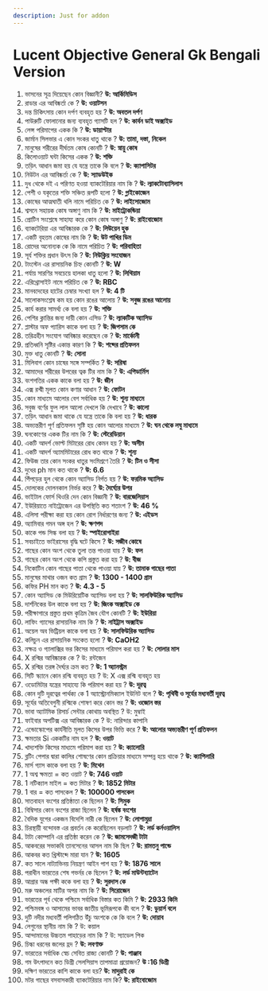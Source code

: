 ```yaml
---
description: Just for addon
---
```


# Lucent Objective General Gk Bengali Version



1. ভাসনের সূত্র দিয়েছেন কোন বিজ্ঞানী? **উ: আর্কিমিডিস**
2. রাডার এর আবিষ্কর্তা কে ? **উ: ওয়াটসন**
3. দন্ত চিকিৎসায় কোন দর্পণ ব্যবহৃত হয় ? **উ: অবতল দর্পণ**
4. পাউরুটি ফোলানোর জন্য ব্যবহৃত গ্যাসটি হল ? **উ: কার্বন ডাই অক্সাইড**
5. লেন্স পরিমাপের একক কি ? **উ: ডায়াপ্টার**
6. জার্মান সিলভার এ কোন সংকর ধাতু থাকে ? **উ: তামা, দস্তা, নিকেল**
7. মানুষের শরীরের দীর্ঘতম কোষ কোনটি ? **উ: স্নায়ু কোষ**
8. কিলোওয়াট ঘন্টা কিসের একক ? **উ: শক্তি**
9. তড়িৎ আধান জমা হয় যে যন্ত্রে তাকে কি বলে ? **উ: ক্যাপাসিটর**
10. নিউটন এর আবিষ্কর্তা কে ? **উ: স্যাডউইক**
11. দুধ থেকে দই এ পরিণত হওয়া ব্যাকটেরিয়ার নাম কি ? **উ: ল্যাকটোব্যাসিলাস**
12. পেশী ও যকৃতের শক্তি সঞ্চিত রূপটি হলো ? **উ: গ্লাইকোজেন**
13. কোষের আত্মঘাতী থলি নামে পরিচিত কে ? **উ: লাইসোজোম**
14. শ্বসনে সহায়ক কোষ অঙ্গাণু নাম কি ? **উ: মাইট্রোকন্ডিয়া**
15. প্রোটিন সংশ্লেষে সাহায্য করে কোন কোষ অঙ্গাণু ? **উ: রাইবোজোম**
16. ব্যাকটেরিয়া এর আবিষ্কারক কে ? **উ: লিউয়েন হুক**
17. একটি বৃহত্তম কোষের নাম কি ? **উ: উট পাখির ডিম**
18. রোদের অনোন্যক কে কি নামে পরিচিত ? **উ: পরিবাহিতা**
19. সূর্য শক্তির প্রধান উৎস কি ? **উ: নিউক্লিয় সংযোজন**
20. টাংস্টেন এর রাসায়নিক চিহ্ন কোনটি ? **উ: W**
21. পর্যায় সারণির সবচেয়ে হালকা ধাতু হলো ? **উ: লিথিয়াম**
22. এরিথ্রোসাইট নামে পরিচিত কে ? **উ: RBC**
23. মানবদেহের হাটের চেম্বার সংখ্যা হল ? **উ: 4 টি**
24. সালোকসংশ্লেষ কম হয় কোন রঙের আলোয় ? **উ: সবুজ রঙের আলোয়**
25. কার্য করার সামর্থ্য কে বলা হয় ? **উ: শক্তি**
26. পেশির ক্লান্তির জন্য দায়ী কোন এসিড ? **উ: ল্যাকটিক অ্যাসিড**
27. প্লাস্টার অফ প্যারিস কাকে বলা হয় ? **উ: জিপসাম কে**
28. তরিত্রহীন সংযোগ আবিষ্কার করেছেন কে ? **উ: মার্কোনী**
29. প্রতিধ্বনি সৃষ্টির একান্ত কারণ কি ? **উ: শব্দের প্রতিফলন**
30. মুক্ত ধাতু কোনটি ? **উ: সোনা**
31. মিলিবাগ কোন চাষের সঙ্গে সম্পর্কিত ? **উ: সরিষা**
32. আমাদের শরীরের উপরের ত্বক টির নাম কি ? **উ: এপিডার্মিস**
33. বংশগতির একক কাকে বলা হয় ? **উ: জীন**
34. এক্স রশ্মী মূলত কোন কণার আধান ? **উ: ফোটন**
35. কোন মাধ্যমে আলোর বেগ সর্বাধিক হয় ? **উ: শূন্য মাধ্যমে**
36. সবুজ বর্ণের ফুল লাল আলো দেখলে কি দেখাবে ? **উ: কালো**
37. তড়িৎ আধান জমা থাকে যে যন্ত্রে তাকে কি বলা হয় ? **উ: ধারক**
38. অভ্যন্তরীণ পূর্ণ প্রতিফলন সৃষ্টি হয় কোন আলোর মাধ্যমে ? **উ: ঘন থেকে লঘু মাধ্যমে**
39. ঘনকোণের একক টির নাম কি ? **উ: স্টেরেডিয়ান**
40. একটি আদর্শ ভোল্ট মিটারের রোধ কেমন হয় ? **উ: অসীম**
41. একটি আদর্শ অ্যামমিটারের রোধ কত থাকে ? **উ: শূন‍্য**
42. ফিউজ তার কোন সংকর ধাতুর সংমিশ্রণে তৈরি ? **উ: টিন ও সীসা**
43. দুধের ph মান কত থাকে ? **উ: 6.6**
44. পিঁপড়ের হুল থেকে কোন অ্যাসিড নির্গত হয় ? **উ: ফরমিক অ্যাসিড**
45. দোলকের দোলনকাল নির্ভর করে ? **উ: দৈর্ঘ্যের উপর**
46. ভাইটাল ফোর্স থিওরি দেন কোন বিজ্ঞানী ? **উ: বারজেলিয়াস**
47. ইউরিয়াতে নাইট্রোজেন এর উপস্থিতি কত শতাংশ ? **উ: 46 %**
48. এলিসা পরীক্ষা করা হয় কোন রোগ নির্ধারণের জন্য ? **উ: এইডস**
49. অ্যামিবার গমন অঙ্গ হল ? **উ: ক্ষণপদ**
50. কাকে পন্ড সিল্ক বলা হয় ? **উ: স্পাইরোগাইরা**
51. সবচাইতে ভাইরাসের বৃদ্ধি ঘটে কিসে ? **উ: সজীব কোষে**
52. গাছের কোন অংশ থেকে তুলা তন্ত পাওয়া যায় ? **উ: ফল**
53. গাছের কোন অংশ থেকে কপি প্রস্তুত করা হয় ? **উ: বীজ**
54. নিকোটিন কোন গাছের পাতা থেকে পাওয়া যায় ? **উ: তামাক গাছের পাতা**
55. মানুষের মাথার ওজন কত গ্রাম ? **উ: 1300 - 1400 গ্ৰাম**
56. কফির PH মান কত ? **উ: 4.3 - 5**
57. কোন অ্যাসিড কে মিউরিয়েটিক অ্যাসিড বলা হয় ? **উ: সালফিউরিক অ্যাসিড**
58. দার্শনিকের উল কাকে বলা হয় ? **উ: জিংক অক্সাইড কে**
59. পরীক্ষাগারে প্রস্তুত প্রথম কৃত্রিম জৈব যৌগ কোনটি ? **উ: ইউরিয়া**
60. লাফিং গ্যাসের রাসায়নিক নাম কি ? **উ: নাইট্রাস অক্সাইড**
61. অয়েল অব ভিট্রিয়ল কাকে বলা হয় ? **উ: সালফিউরিক অ্যাসিড**
62. কলিচুন এর রাসায়নিক সংকেত হলো ? **উ: CaOH2**
63. নক্ষত্র ও গ্যালাক্সির ভর কিসের মাধ্যমে পরিমাপ করা হয় ? **উ: সোলার মাস**
64. X রশ্মির আবিষ্কারক কে ? উ: রন্টজেন
65. X রশ্মির তরঙ্গ দৈর্ঘ্যর ক্রম কত ? **উ: 1 অ্যানস্ট্রম**
66. সিটি স্ক্যানে কোন রশ্মি ব্যবহৃত হয় ? উ: X এক্স রশ্মি ব্যবহৃত হয়
67. ওডোমিটার যন্ত্রের সাহায্যে কি পরিমাপ করা হয় ? **উ: দূরত্ব**
68. কোন দুটি দূরত্বের পার্থক্য কে 1 অ্যাস্ট্রোনমিক্যাল ইউনিট বলে ? **উ: পৃথিবী ও সূর্যের মধ্যবর্তী দূরত্ব**
69. সূর্যের অতিবেগুনী রশ্মিকে শোষণ করে কোন স্তর ? **উ: ওজোন স্তর**
70. ভাবা অ্যাটমিক রিসার্চ সেন্টার কোথায় অবস্থিত ? উ: মুম্বাই
71. ফাইবার অপটিক্স এর আবিষ্কারক কে ? উ: নারিন্দার কাপানি
72. এন্ডোস্কোপের কার্যনীতি মূলত কিসের উপর ভিত্তি করে ? **উ: আলোর অভ্যন্তরীণ পূর্ণ প্রতিফলন**
73. ক্ষমতার Si এককটির নাম হল ? **উ: ওয়াট**
74. খাদ্যশক্তি কিসের মাধ্যমে পরিমাপ করা হয় ? **উ: ক্যালোরি**
75. ব্লটিং পেপার দ্বারা কালির শোষণের কোন প্রক্রিয়ার মাধ্যমে সম্পন্ন হয়ে থাকে ? **উ: ক‍্যাপিলারি**
76. মার্স গ্যাস কাকে বলা হয় ? **উ: মিথেন**
77. 1 অশ্ব ক্ষমতা = কত ওয়াট ? **উ: 746 ওয়াট**
78. 1 নটিক‍্যাল মাইল = কত মিটার ? **উ: 1852 মিটার**
79. 1 বার = কত পাসকেল ? **উ: 100000 পাসকেল**
80. সাতবাহন বংশের প্রতিষ্ঠাতা কে ছিলেন ? **উ: সিমুক**
81. বিম্বিসার কোন বংশের রাজা ছিলেন ? **উ: হর্ষঙ্ক বংশের**
82. বৈদিক যুগের একজন বিদেশি নারী কে ছিলেন ? **উ: লোপামুদ্রা**
83. চিরস্থায়ী বন্দোবস্ত এর প্রবর্তন কে করেছিলেন বড়লাট ? **উ: লর্ড কর্নওয়ালিস**
84. টাটা কোম্পানি এর প্রতিষ্ঠা করেন কে ? **উ: জামসেদজী টাটা**
85. আকবরের সভাকবি তানসেনের আসল নাম কি ছিল ? **উ: রামতনু পান্ডে**
86. আকবর কত খ্রিস্টাব্দে মারা যান ? **উ: 1605**
87. কত সালে নাট্যাভিনয় নিয়ন্ত্রণ আইন পাশ হয় ? **উ: 1876 সালে**
88. পরাধীন ভারতের শেষ গভর্নর কে ছিলেন ? **উ: লর্ড মাউন্টব্যাটেন**
89. আগ্রার অন্ধ পক্ষী ককে বলা হয় ? **উ: সুরদাস কে**
90. মরু অঞ্চলের মাটির অপর নাম কি ? **উ: সিরোজেন**
91. ভারতের পূর্ব থেকে পশ্চিমে সর্বাধিক বিস্তার কত কিমি ? **উ: 2933 কিমি**
92. পশ্চিমবঙ্গ ও আসামের ভাবর জাতীয় ভূমিরূপকে কী বলে ? **উ: ডুয়ার্স বলে**
93. দুটি নদীর মধ্যবর্তী পলিগঠিত উঁচু অংশকে কে কি বলে ? **উ: দোয়াব**
94. লেগুনের স্থানীয় নাম কি ? উ: কয়াল
95. আন্দামানের উচ্চতম পাহাড়ের নাম কি ? উ: স্যাডেল পিক
96. চিল্কা ধরনের জলের হ্রদ ? **উ: লবণাক্ত**
97. ভারতের সর্বাধিক স্বেচ সেবিত রাজ‍্য কোনটি ? **উ: পাঞ্জাব**
98. গম উৎপাদনে কত ডিগ্রী সেলসিয়াস তাপমাত্রা প্রয়োজন? **উ :16 ডিগ্ৰী**
99. দক্ষিণ ভারতের কাশি কাকে বলা হয়? **উ: মাদুরাই কে**
100. মটর গাছের বসবাসকারী ব্যাকটেরিয়ার নাম কি? **উ: রাইবোজোম**
